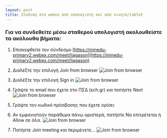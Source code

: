 ```yaml
---
layout: post
title: Σύνδεση στο webex από υπολογιστή και από κινητό/tablet
---
```


### Για να συνδεθείτε μέσω σταθερού υπολογιστή ακολουθείστε τα ακόλουθα βήματα:

1. Επισκεφθείτε τον σύνδεσμο [https://minedu-primary2.webex.com/meet/liagason](https://minedu-primary2.webex.com/meet/liagason)

2. Διαλέξτε την επιλογή Join from browser
![Join from browser](https://raw.githubusercontent.com/liagason/Jekyll-Blog/master/assets/images/1.jpg)

3. Διαλέξτε την επιλογή Sign in
![Join from browser](https://raw.githubusercontent.com/liagason/Jekyll-Blog/master/assets/images/2.jpg)

4. Γράψτε το email που έχετε στο ΠΣΔ (sch.gr) και πατήστε Next
![Join from browser](https://raw.githubusercontent.com/liagason/Jekyll-Blog/master/assets/images/3.jpg)

5. Γράψτε τον κωδικό πρόσβασης που έχετε ορίσει

6. Αν εμφανιστούν παράθυρα πάνω αριστερά, πατήστε Να επιτρέτεται ή Allow σε όλα.
![Join from browser](https://raw.githubusercontent.com/liagason/Jekyll-Blog/master/assets/images/4.jpg)

7. Πατήστε Join meeting και περιμένετε...
![Join from browser](https://raw.githubusercontent.com/liagason/Jekyll-Blog/master/assets/images/6.jpg)
